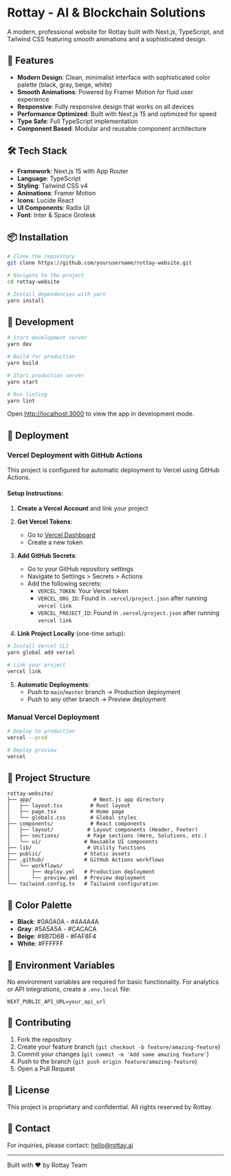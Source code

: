 # Rottay - AI & Blockchain Solutions

A modern, professional website for Rottay built with Next.js, TypeScript, and Tailwind CSS featuring smooth animations and a sophisticated design.

## 🚀 Features

- **Modern Design**: Clean, minimalist interface with sophisticated color palette (black, gray, beige, white)
- **Smooth Animations**: Powered by Framer Motion for fluid user experience
- **Responsive**: Fully responsive design that works on all devices
- **Performance Optimized**: Built with Next.js 15 and optimized for speed
- **Type Safe**: Full TypeScript implementation
- **Component Based**: Modular and reusable component architecture

## 🛠 Tech Stack

- **Framework**: Next.js 15 with App Router
- **Language**: TypeScript
- **Styling**: Tailwind CSS v4
- **Animations**: Framer Motion
- **Icons**: Lucide React
- **UI Components**: Radix UI
- **Font**: Inter & Space Grotesk

## 📦 Installation

```bash
# Clone the repository
git clone https://github.com/yourusername/rottay-website.git

# Navigate to the project
cd rottay-website

# Install dependencies with yarn
yarn install
```

## 🔧 Development

```bash
# Start development server
yarn dev

# Build for production
yarn build

# Start production server
yarn start

# Run linting
yarn lint
```

Open [http://localhost:3000](http://localhost:3000) to view the app in development mode.

## 🚀 Deployment

### Vercel Deployment with GitHub Actions

This project is configured for automatic deployment to Vercel using GitHub Actions.

#### Setup Instructions:

1. **Create a Vercel Account** and link your project
2. **Get Vercel Tokens**:
   - Go to [Vercel Dashboard](https://vercel.com/account/tokens)
   - Create a new token
3. **Add GitHub Secrets**:
   - Go to your GitHub repository settings
   - Navigate to Settings > Secrets > Actions
   - Add the following secrets:
     - `VERCEL_TOKEN`: Your Vercel token
     - `VERCEL_ORG_ID`: Found in `.vercel/project.json` after running `vercel link`
     - `VERCEL_PROJECT_ID`: Found in `.vercel/project.json` after running `vercel link`

4. **Link Project Locally** (one-time setup):
```bash
# Install Vercel CLI
yarn global add vercel

# Link your project
vercel link
```

5. **Automatic Deployments**:
   - Push to `main`/`master` branch → Production deployment
   - Push to any other branch → Preview deployment

### Manual Vercel Deployment

```bash
# Deploy to production
vercel --prod

# Deploy preview
vercel
```

## 📁 Project Structure

```
rottay-website/
├── app/                    # Next.js app directory
│   ├── layout.tsx         # Root layout
│   ├── page.tsx           # Home page
│   └── globals.css        # Global styles
├── components/            # React components
│   ├── layout/           # Layout components (Header, Footer)
│   ├── sections/         # Page sections (Hero, Solutions, etc.)
│   └── ui/              # Reusable UI components
├── lib/                  # Utility functions
├── public/              # Static assets
├── .github/             # GitHub Actions workflows
│   └── workflows/
│       ├── deploy.yml   # Production deployment
│       └── preview.yml  # Preview deployment
└── tailwind.config.ts   # Tailwind configuration
```

## 🎨 Color Palette

- **Black**: #0A0A0A - #4A4A4A
- **Gray**: #5A5A5A - #CACACA
- **Beige**: #8B7D6B - #FAF8F4
- **White**: #FFFFFF

## 📝 Environment Variables

No environment variables are required for basic functionality. For analytics or API integrations, create a `.env.local` file:

```env
NEXT_PUBLIC_API_URL=your_api_url
```

## 🤝 Contributing

1. Fork the repository
2. Create your feature branch (`git checkout -b feature/amazing-feature`)
3. Commit your changes (`git commit -m 'Add some amazing feature'`)
4. Push to the branch (`git push origin feature/amazing-feature`)
5. Open a Pull Request

## 📄 License

This project is proprietary and confidential. All rights reserved by Rottay.

## 📧 Contact

For inquiries, please contact: hello@rottay.ai

---

Built with ❤️ by Rottay Team

